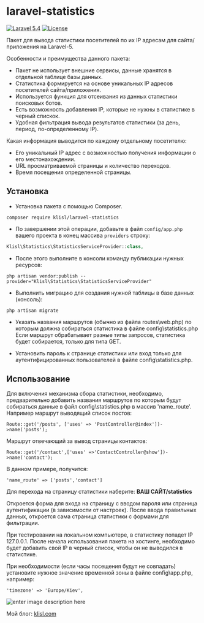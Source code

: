 laravel-statistics
=================
[![Laravel 5.4](https://img.shields.io/badge/Laravel-5.4-orange.svg?style=flat-square)](http://laravel.com)
[![License](http://img.shields.io/badge/license-MIT-brightgreen.svg?style=flat-square)](https://tldrlegal.com/license/mit-license)

Пакет для вывода статистики посетителей по их IP адресам для сайта/приложения на Laravel-5.

Особенности и преимущества данного пакета:

*	Пакет не использует внешние сервисы, данные хранятся в отдельной таблице базы данных.
*	Статистика формируется на основе уникальных IP адресов посетителей сайта/приложения.
*	Используется функция для отсеивания из данных статистики поисковых ботов.
*	Есть возможность добавления IP, которые не нужны в статистике в черный спискок.
*	Удобная фильтрация вывода результатов статистики (за день, период, по-определенному IP).


Какая информация выводится по каждому отдельному посетителю:
*	Его уникальный IP адрес с возможностью получения информации о его местонахождении.
*	URL просматриваемой страницы и количество переходов.
*	Время посещения определенной страницы.


  
Установка
------------------
* Установка пакета с помощью Composer.

```
composer require klisl/laravel-statistics
```

* По завершении этой операции, добавьте в файл `config/app.php` вашего проекта в конец массива `providers` строку:

```php
Klisl\Statistics\StatisticsServiceProvider::class,
```

* После этого выполните в консоли команду публикации нужных ресурсов:
```
php artisan vendor:publish --provider="Klisl\Statistics\StatisticsServiceProvider"
```

* Выполнить миграцию для создания нужной таблицы в базе данных (консоль):
```
php artisan migrate
```

* Указать названия маршрутов (обычно из файла routes\web.php) по которым должна собираться статистика в файле config\statistics.php
Если маршрут обрабатывает разные типы запросов, статистика будет собирается, только для типа GET.


* Установить пароль к странице статистики или вход только для аутентифицированных пользователей в файле config\statistics.php.



Использование
-------------

Для включения механизма сбора статистики, необходимо, предварительно добавить названия маршрутов по которым будут собираться данные 
в файл config\statistics.php в массив 'name_route'. Например маршрут выводящий список постов:
```
Route::get('/posts', ['uses' => 'PostController@index'])->name('posts');
```
Маршрут отвечающий за вывод страницы контактов:
```
Route::get('/contact',['uses' =>'ContactController@show'])->name('contact');
```

В данном примере, получится:
```
'name_route' => ['posts','contact']
```

Для перехода на страницу статистики наберите:
**ВАШ САЙТ/statistics**

Откроется форма для входа на страницу с вводом пароля или страница аутентификации (в зависимости от настроек).
После ввода правильных данных, откроется сама страница статистики с формами для фильтрации.

При тестировании на локальном компьютере, в статистику попадет IP 127.0.0.1. 
После начала использования пакета на хостинге, необходимо будет добавить свой IP в черный список, чтобы он не выводился в статистике.

При необходимости (если часы посещения будут не совпадать) установите нужное значение временной зоны в файле
config\app.php, например:
```
'timezone' => 'Europe/Kiev',
```


![enter image description here](http://klisl.com/frontend/web/images/external/lar_stat3.jpg)


Мой блог: [klisl.com](http://klisl.com)  